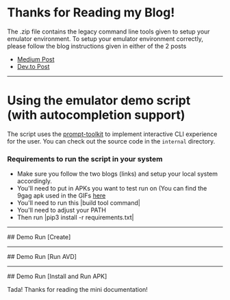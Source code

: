 # Thanks for Reading my Blog!

The .zip file contains the legacy command line tools given to setup your emulator environment.
To setup your emulator environment correctly, please follow the blog instructions given in either of the 2 posts
- [Medium Post](https://singhuddeshyaofficial.medium.com/deploying-android-emulators-on-aws-ec2-1-3-arm-architecture-and-genymotion-solutions-for-a-2ef3238542d5)
- [Dev.to Post](https://dev.to/uds5501/deploying-android-emulators-on-aws-ec2-1-3-arm-architecture-and-genymotion-solutions-for-a-solo-developer-32p3)

<hr/>

# Using the emulator demo script (with autocompletion support)

The script uses the [prompt-toolkit](https://github.com/prompt-toolkit/python-prompt-toolkit) to implement interactive CLI experience for the user. You can check out the source code in the `internal` directory.

### Requirements to run the script in your system
- Make sure you follow the two blogs (links) and setup your local system accordingly.
- You'll need to put in APKs you want to test run on (You can find the 9gag apk used in the GIFs [here](https://apkpure.com/9gag-funny-gifs-pics-fresh-memes-viral-videos/com.ninegag.android.app)
- You'll need to run this |build tool command|
- You'll need to adjust your PATH
- Then run |pip3 install -r requirements.txt|

<hr/>
## Demo Run [Create]

<hr/>
## Demo Run [Run AVD]

<hr/>
## Demo Run [Install and Run APK]

Tada! Thanks for reading the mini documentation!
